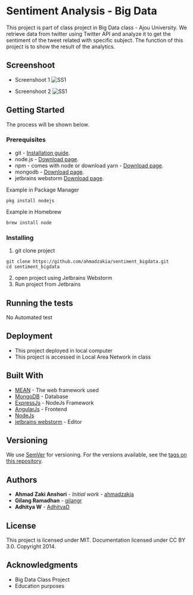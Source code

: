 # Sentiment Analysis - Big Data

This project is part of class project in Big Data class - Ajou University. 
We retrieve data from twitter using Twitter API and analyze it to get the sentiment of the tweet related with specific subject. The function of this project is to show the result of the analytics. 

## Screenshoot

* Screenshoot 1 
![SS1](https://github.com/ahmadzakia/sentiment_bigdata/blob/master/screenshoot/SS1.png)

* Screenshoot 2
![SS1](https://github.com/ahmadzakia/sentiment_bigdata/blob/master/screenshoot/SS2.png)

## Getting Started

The process will be shown below. 

### Prerequisites

* git - [Installation guide](https://www.linode.com/docs/development/version-control/how-to-install-git-on-linux-mac-and-windows/).
* node.js - [Download page](https://nodejs.org/en/download/).
* npm - comes with node or download yarn - [Download page](https://yarnpkg.com/lang/en/docs/install/#windows-stable).
* mongodb - [Download page](https://www.mongodb.com/download-center/community).
* jetbrains webstorm [Download page](https://www.jetbrains.com/webstorm/).

Example in Package Manager
```
pkg install nodejs
```
Example in Homebrew
```
brew install node
```

### Installing

1. git clone project
```
git clone https://github.com/ahmadzakia/sentiment_bigdata.git
cd sentiment_bigdata
```
2. open project using Jetbrains Webstorm
3. Run project from Jetbrains

## Running the tests

No Automated test

## Deployment

* This project deployed in local computer
* This project is accessed in Local Area Network in class

## Built With

* [MEAN](http://http://meanjs.org/) - The web framework used
* [MongoDB](https://www.mongodb.com/) - Database
* [ExpressJs](https://expressjs.com/) - NodeJs Framework 
* [AngularJs](https://angularjs.org/) - Frontend
* [NodeJs](https://nodejs.org/en/) 
* [jetbrains webstorm](https://www.jetbrains.com/webstorm/) - Editor

## Versioning

We use [SemVer](http://semver.org/) for versioning. For the versions available, see the [tags on this repository](https://github.com/your/project/tags). 

## Authors

* **Ahmad Zaki Anshori** - *Initial work* - [ahmadzakia](https://github.com/ahmadzakia)
* **Gilang Ramadhan** - [gilangr](https://github.com/gilangr)
* **Adhitya W** - [AdhityaD](https://github.com/https://github.com/AdhityaD)

## License

This project is licensed under MIT. Documentation licensed under CC BY 3.0. Copyright 2014.

## Acknowledgments

* Big Data Class Project
* Education purposes
